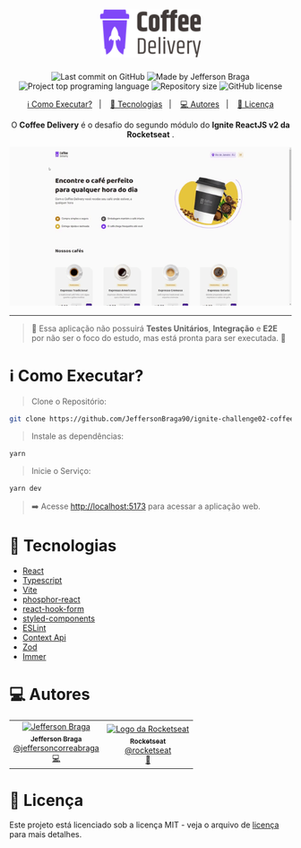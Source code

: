 <h1 align="center">
   <img src="src/assets/img/logo.svg" alt="Coffee Delivery" width="180"/>
</h1>



<p align="center">
  <img alt="Last commit on GitHub" src="https://img.shields.io/github/last-commit/jeffersonbraga90/ignite-challenge02-coffee-delivery?color=5e60ce">
  <img alt="Made by Jefferson Braga" src="https://img.shields.io/badge/made%20by-Jefferson Braga-%20?color=5e60ce">
  <img alt="Project top programing language" src="https://img.shields.io/github/languages/top/jeffersonbraga90/ignite-challenge02-coffee-delivery?color=5e60ce">
  <img alt="Repository size" src="https://img.shields.io/github/repo-size/jeffersonbraga90/ignite-challenge02-coffee-delivery?color=5e60ce">
  <img alt="GitHub license" src="https://img.shields.io/github/license/jeffersonbraga90/ignite-challenge02-coffee-delivery?color=5e60ce">
</p>

<p align="center">
  <a href="#information_source-como-executar">ℹ️ Como Executar?</a>&nbsp;&nbsp;&nbsp;|&nbsp;&nbsp;&nbsp;
  <a href="#rocket-tecnologias">🚀 Tecnologias</a>&nbsp;&nbsp;&nbsp;|&nbsp;&nbsp;&nbsp;
  <a href="#computer-autores">💻 Autores</a>&nbsp;&nbsp;&nbsp;|&nbsp;&nbsp;&nbsp;
  <a href="#memo-licença">📝 Licença</a>
</p>

<p align="center">
  O <b>Coffee Delivery</b> é o desafio do segundo módulo do <b>Ignite ReactJS v2 da Rocketseat</b> .
</p>

<p align="center">
  <img alt="Mobile 1" src="src/assets/preview/Coffee-Delivery.gif" width="800px" />
</p>

---

> 🧪 Essa aplicação não possuirá **Testes Unitários**, **Integração** e **E2E** por não ser o foco do estudo, mas está pronta para ser executada. 🧪

# :information_source: Como Executar?

> Clone o Repositório:

```bash
git clone https://github.com/JeffersonBraga90/ignite-challenge02-coffee-delivery.git
```

> Instale as dependências:

```bash
yarn
```

> Inicie o Serviço:

```bash
yarn dev
```

> ➡️ Acesse [http://localhost:5173](http://localhost:5173) para acessar a aplicação web.


# :rocket: Tecnologias

- [React](https://reactjs.org/)
- [Typescript](https://www.typescriptlang.org/)
- [Vite](https://vitejs.dev/)
- [phosphor-react](https://phosphoricons.com/)
- [react-hook-form](https://react-hook-form.com/)
- [styled-components](https://styled-components.com/)
- [ESLint](https://eslint.org/)
- [Context Api](https://react.dev/reference/react/useContext)
- [Zod](https://zod.dev/)
- [Immer](https://immerjs.github.io/immer/)


# :computer: Autores

<table>
  <tr>
    <td align="center">
      <a href="http://github.com/jeffersonbraga90/">
        <img src="https://avatars.githubusercontent.com/u/29800954?v=4" width="100px;" alt="Jefferson Braga"/>
        <br />
        <sub>
          <b>Jefferson Braga</b>
        </sub>
       </a>
       <br />
       <a href="https://www.linkedin.com/in/tavareshenrique/" title="Linkedin">@jeffersoncorreabraga</a>
       <br />
       <a href="https://github.com/jeffersonbraga90/go-barber-web-ts/commits?author=tavareshenrique" title="Code">💻</a>
    </td>
    <td align="center">
      <a href="http://github.com/rocketseat/">
        <img src="https://avatars.githubusercontent.com/u/28929274?s=200&v=4" width="100px;" alt="Logo da Rocketseat"/>
        <br />
        <sub>
          <b>Rocketseat</b>
        </sub>
       </a>
       <br />
       <a href="http://github.com/rocketseat/" title="Linkedin">@rocketseat</a>
       <br />
       <a href="https://github.com/jeffersonbraga90/go-barber-web-ts/commits?author=jeffersonbraga" title="Education Platform">🚀</a>
    </td>
  </tr>
</table>

# :memo: Licença

Este projeto está licenciado sob a licença MIT - veja o arquivo de [licença](./LICENSE) para mais detalhes.
